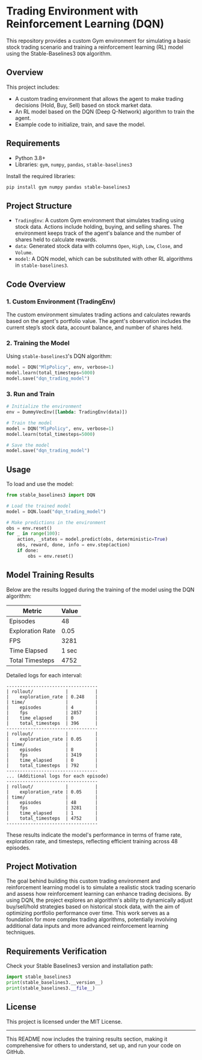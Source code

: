 # Trading Environment with Reinforcement Learning (DQN)

This repository provides a custom Gym environment for simulating a basic stock trading scenario and training a reinforcement learning (RL) model using the Stable-Baselines3 `DQN` algorithm. 

## Overview

This project includes:
- A custom trading environment that allows the agent to make trading decisions (Hold, Buy, Sell) based on stock market data.
- An RL model based on the DQN (Deep Q-Network) algorithm to train the agent.
- Example code to initialize, train, and save the model.

## Requirements

- Python 3.8+
- Libraries: `gym`, `numpy`, `pandas`, `stable-baselines3`

Install the required libraries:
```bash
pip install gym numpy pandas stable-baselines3
```

## Project Structure

- `TradingEnv`: A custom Gym environment that simulates trading using stock data. Actions include holding, buying, and selling shares. The environment keeps track of the agent's balance and the number of shares held to calculate rewards.
- `data`: Generated stock data with columns `Open`, `High`, `Low`, `Close`, and `Volume`.
- `model`: A DQN model, which can be substituted with other RL algorithms in `stable-baselines3`.

## Code Overview

### 1. Custom Environment (TradingEnv)

The custom environment simulates trading actions and calculates rewards based on the agent's portfolio value. The agent's observation includes the current step’s stock data, account balance, and number of shares held.

### 2. Training the Model

Using `stable-baselines3`'s DQN algorithm:
```python
model = DQN("MlpPolicy", env, verbose=1)
model.learn(total_timesteps=5000)
model.save("dqn_trading_model")
```

### 3. Run and Train

```python
# Initialize the environment
env = DummyVecEnv([lambda: TradingEnv(data)])

# Train the model
model = DQN("MlpPolicy", env, verbose=1)
model.learn(total_timesteps=5000)

# Save the model
model.save("dqn_trading_model")
```

## Usage

To load and use the model:
```python
from stable_baselines3 import DQN

# Load the trained model
model = DQN.load("dqn_trading_model")

# Make predictions in the environment
obs = env.reset()
for _ in range(100):
    action, _states = model.predict(obs, deterministic=True)
    obs, reward, done, info = env.step(action)
    if done:
        obs = env.reset()
```

## Model Training Results

Below are the results logged during the training of the model using the DQN algorithm:

| Metric                | Value   |
|-----------------------|---------|
| Episodes              | 48      |
| Exploration Rate      | 0.05    |
| FPS                   | 3281    |
| Time Elapsed          | 1 sec   |
| Total Timesteps       | 4752    |

Detailed logs for each interval:
```plaintext
----------------------------------
| rollout/            |          |
|    exploration_rate | 0.248    |
| time/               |          |
|    episodes         | 4        |
|    fps              | 2857     |
|    time_elapsed     | 0        |
|    total_timesteps  | 396      |
----------------------------------
| rollout/            |          |
|    exploration_rate | 0.05     |
| time/               |          |
|    episodes         | 8        |
|    fps              | 3419     |
|    time_elapsed     | 0        |
|    total_timesteps  | 792      |
----------------------------------
... (Additional logs for each episode)
----------------------------------
| rollout/            |          |
|    exploration_rate | 0.05     |
| time/               |          |
|    episodes         | 48       |
|    fps              | 3281     |
|    time_elapsed     | 1        |
|    total_timesteps  | 4752     |
----------------------------------
```

These results indicate the model's performance in terms of frame rate, exploration rate, and timesteps, reflecting efficient training across 48 episodes.

## Project Motivation

The goal behind building this custom trading environment and reinforcement learning model is to simulate a realistic stock trading scenario and assess how reinforcement learning can enhance trading decisions. By using DQN, the project explores an algorithm's ability to dynamically adjust buy/sell/hold strategies based on historical stock data, with the aim of optimizing portfolio performance over time. This work serves as a foundation for more complex trading algorithms, potentially involving additional data inputs and more advanced reinforcement learning techniques.

## Requirements Verification

Check your Stable Baselines3 version and installation path:
```python
import stable_baselines3
print(stable_baselines3.__version__)
print(stable_baselines3.__file__)
```

## License

This project is licensed under the MIT License.

---

This README now includes the training results section, making it comprehensive for others to understand, set up, and run your code on GitHub.
